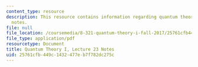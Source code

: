 ```yaml
---
content_type: resource
description: This resource contains information regarding quantum theory I, lecture
  notes.
file: null
file_location: /coursemedia/8-321-quantum-theory-i-fall-2017/25761cfb449c1432477eb7f782dc275c_MIT8_321F17_lec23.pdf
file_type: application/pdf
resourcetype: Document
title: Quantum Theory I, Lecture 23 Notes
uid: 25761cfb-449c-1432-477e-b7f782dc275c
---
```

